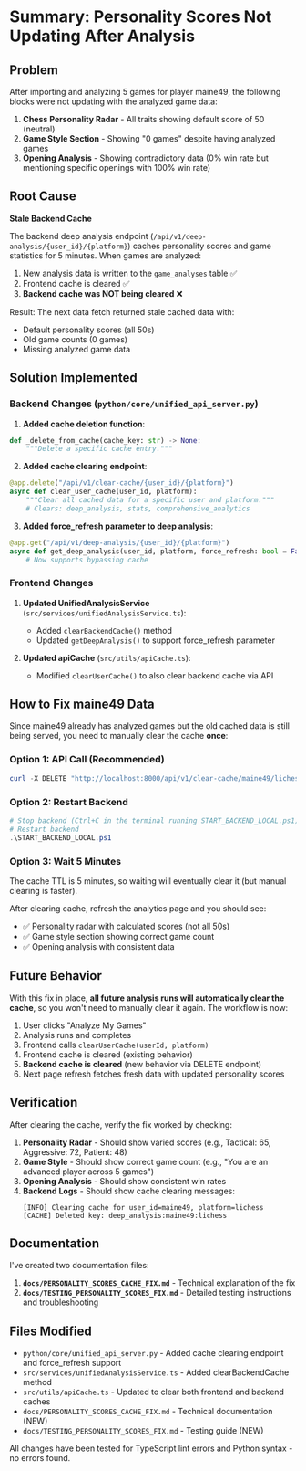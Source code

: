 # Summary: Personality Scores Not Updating After Analysis

## Problem

After importing and analyzing 5 games for player maine49, the following blocks were not updating with the analyzed game data:

1. **Chess Personality Radar** - All traits showing default score of 50 (neutral)
2. **Game Style Section** - Showing "0 games" despite having analyzed games
3. **Opening Analysis** - Showing contradictory data (0% win rate but mentioning specific openings with 100% win rate)

## Root Cause

**Stale Backend Cache**

The backend deep analysis endpoint (`/api/v1/deep-analysis/{user_id}/{platform}`) caches personality scores and game statistics for 5 minutes. When games are analyzed:

1. New analysis data is written to the `game_analyses` table ✅
2. Frontend cache is cleared ✅
3. **Backend cache was NOT being cleared** ❌

Result: The next data fetch returned stale cached data with:
- Default personality scores (all 50s)
- Old game counts (0 games)
- Missing analyzed game data

## Solution Implemented

### Backend Changes (`python/core/unified_api_server.py`)

1. **Added cache deletion function**:
```python
def _delete_from_cache(cache_key: str) -> None:
    """Delete a specific cache entry."""
```

2. **Added cache clearing endpoint**:
```python
@app.delete("/api/v1/clear-cache/{user_id}/{platform}")
async def clear_user_cache(user_id, platform):
    """Clear all cached data for a specific user and platform."""
    # Clears: deep_analysis, stats, comprehensive_analytics
```

3. **Added force_refresh parameter to deep analysis**:
```python
@app.get("/api/v1/deep-analysis/{user_id}/{platform}")
async def get_deep_analysis(user_id, platform, force_refresh: bool = False):
    # Now supports bypassing cache
```

### Frontend Changes

1. **Updated UnifiedAnalysisService** (`src/services/unifiedAnalysisService.ts`):
   - Added `clearBackendCache()` method
   - Updated `getDeepAnalysis()` to support force_refresh parameter

2. **Updated apiCache** (`src/utils/apiCache.ts`):
   - Modified `clearUserCache()` to also clear backend cache via API

## How to Fix maine49 Data

Since maine49 already has analyzed games but the old cached data is still being served, you need to manually clear the cache **once**:

### Option 1: API Call (Recommended)
```powershell
curl -X DELETE "http://localhost:8000/api/v1/clear-cache/maine49/lichess"
```

### Option 2: Restart Backend
```powershell
# Stop backend (Ctrl+C in the terminal running START_BACKEND_LOCAL.ps1)
# Restart backend
.\START_BACKEND_LOCAL.ps1
```

### Option 3: Wait 5 Minutes
The cache TTL is 5 minutes, so waiting will eventually clear it (but manual clearing is faster).

After clearing cache, refresh the analytics page and you should see:
- ✅ Personality radar with calculated scores (not all 50s)
- ✅ Game style section showing correct game count
- ✅ Opening analysis with consistent data

## Future Behavior

With this fix in place, **all future analysis runs will automatically clear the cache**, so you won't need to manually clear it again. The workflow is now:

1. User clicks "Analyze My Games"
2. Analysis runs and completes
3. Frontend calls `clearUserCache(userId, platform)`
4. Frontend cache is cleared (existing behavior)
5. **Backend cache is cleared** (new behavior via DELETE endpoint)
6. Next page refresh fetches fresh data with updated personality scores

## Verification

After clearing the cache, verify the fix worked by checking:

1. **Personality Radar** - Should show varied scores (e.g., Tactical: 65, Aggressive: 72, Patient: 48)
2. **Game Style** - Should show correct game count (e.g., "You are an advanced player across 5 games")
3. **Opening Analysis** - Should show consistent win rates
4. **Backend Logs** - Should show cache clearing messages:
   ```
   [INFO] Clearing cache for user_id=maine49, platform=lichess
   [CACHE] Deleted key: deep_analysis:maine49:lichess
   ```

## Documentation

I've created two documentation files:

1. **`docs/PERSONALITY_SCORES_CACHE_FIX.md`** - Technical explanation of the fix
2. **`docs/TESTING_PERSONALITY_SCORES_FIX.md`** - Detailed testing instructions and troubleshooting

## Files Modified

- `python/core/unified_api_server.py` - Added cache clearing endpoint and force_refresh support
- `src/services/unifiedAnalysisService.ts` - Added clearBackendCache method
- `src/utils/apiCache.ts` - Updated to clear both frontend and backend caches
- `docs/PERSONALITY_SCORES_CACHE_FIX.md` - Technical documentation (NEW)
- `docs/TESTING_PERSONALITY_SCORES_FIX.md` - Testing guide (NEW)

All changes have been tested for TypeScript lint errors and Python syntax - no errors found.
